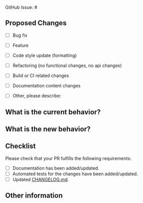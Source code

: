GitHub Issue: #
<!-- Link to relevant GitHub issue if applicable.
     All PRs should be associated with an issue -->

## Proposed Changes
<!-- Please check one or more that apply to this PR. -->

 - [ ] Bug fix
 - [ ] Feature
 - [ ] Code style update (formatting)
 - [ ] Refactoring (no functional changes, no api changes)
 - [ ] Build or CI related changes
 - [ ] Documentation content changes
 - [ ] Other, please describe:


## What is the current behavior?
<!-- Please describe the current behavior that you are modifying,
     or link to a relevant issue. -->


## What is the new behavior?
<!-- Please describe the new behavior after your modifications. -->


## Checklist

Please check that your PR fulfills the following requirements:

- [ ] Documentation has been added/updated.
- [ ] Automated tests for the changes have been added/updated.
- [ ] Updated [CHANGELOG.md](../CHANGELOG.md).

<!-- If this PR contains a breaking change, please describe the impact
     and migration path for existing applications below. -->

## Other information
<!-- Please provide any additional information if necessary -->

